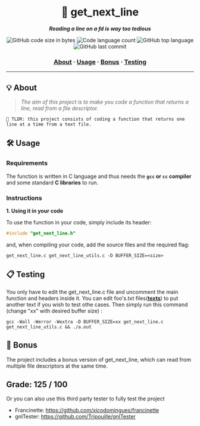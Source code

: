 <h1 align="center">
	📖 get_next_line
</h1>

<p align="center">
	<b><i>Reading a line on a fd is way too tedious</i></b><br>
</p>

<p align="center">
	<img alt="GitHub code size in bytes" src="https://img.shields.io/github/languages/code-size/RnSiilva/42_get_next_line?color=lightblue" />
	<img alt="Code language count" src="https://img.shields.io/github/languages/count/RnSiilva/42_get_next_line?color=yellow" />
	<img alt="GitHub top language" src="https://img.shields.io/github/languages/top/RnSiilva/42_get_next_line?color=blue" />
	<img alt="GitHub last commit" src="https://img.shields.io/github/last-commit/RnSiilva/42_get_next_line?color=green" />
</p>

<h3 align="center">
	<a href="#-about">About</a>
	<span> · </span>
	<a href="#%EF%B8%8F-usage">Usage</a>
	<span> · </span>
	<a href="#-bonus">Bonus</a>
	<span> · </span>
	<a href="#-testing">Testing</a>
</h3>

---

## 💡 About

> _The aim of this project is to make you code a function that returns a line, read from a file descriptor._

	🚀 TLDR: this project consists of coding a function that returns one line at a time from a text file.


## 🛠️ Usage

### Requirements

The function is written in C language and thus needs the **`gcc` or `cc` compiler** and some standard **C libraries** to run.

### Instructions

**1. Using it in your code**

To use the function in your code, simply include its header:

```C
#include "get_next_line.h"
```

and, when compiling your code, add the source files and the required flag:

```shell
get_next_line.c get_next_line_utils.c -D BUFFER_SIZE=<size>
```

## 📋 Testing

You only have to edit the get_next_line.c file and uncomment the main function and headers inside it.
You can edit foo's.txt files([**texts**](https://github.com/RnSiilva/42_get_next_line/tree/main/texts)) to put another text if you wish to test othe cases.
Then simply run this command (change "xx" with desired buffer size) :

```shell
gcc -Wall -Werror -Wextra -D BUFFER_SIZE=xx get_next_line.c get_next_line_utils.c && ./a.out
```

## 🌟 Bonus

The project includes a bonus version of get_next_line, which can read from multiple file descriptors at the same time.


## Grade: 125 / 100

Or you can also use this third party tester to fully test the project

- Francinette: https://github.com/xicodomingues/francinette
- gnlTester: https://github.com/Tripouille/gnlTester
